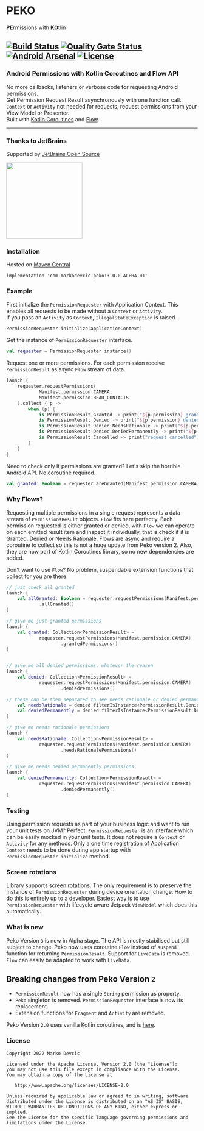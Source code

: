 # PEKO

**PE**rmissions with **KO**tlin

[![Build Status](https://travis-ci.org/deva666/Peko.svg?branch=master)](https://travis-ci.org/deva666/Peko) [![Quality Gate Status](https://sonarcloud.io/api/project_badges/measure?project=deva666_Peko&metric=alert_status)](https://sonarcloud.io/dashboard?id=deva666_Peko) [![Android Arsenal](https://img.shields.io/badge/Android%20Arsenal-Peko-blue.svg?style=flat)](https://android-arsenal.com/details/1/6861) [![License](https://img.shields.io/badge/License-Apache%202.0-blue.svg)](https://opensource.org/licenses/Apache-2.0)
---

### Android Permissions with Kotlin Coroutines and Flow API

No more callbacks, listeners or verbose code for requesting Android permissions.    
Get Permission Request Result asynchronously with one function call.  
`Context` or `Activity` not needed for requests, request permissions from your View Model or Presenter.  
Built with [Kotlin Coroutines](https://github.com/Kotlin/kotlinx.coroutines)
and [Flow](https://kotlinlang.org/api/kotlinx.coroutines/kotlinx-coroutines-core/kotlinx.coroutines.flow/-flow/).
***

### Thanks to JetBrains

Supported by [JetBrains Open Source](https://www.jetbrains.com/community/opensource/#support)

[<img src="https://resources.jetbrains.com/storage/products/company/brand/logos/jb_beam.png" width=200 height=200/>](https://www.jetbrains.com/)

### Installation

Hosted on [Maven Central](https://search.maven.org/artifact/com.markodevcic/peko/3.0.0-ALPHA-01/aar)

```
implementation 'com.markodevcic:peko:3.0.0-ALPHA-01'
```

### Example

First initialize the `PermissionRequester` with Application Context. This enables all requests to be made without
a `Context` or `Activity`.   
If you pass an `Activity` as `Context`, `IllegalStateException` is raised.

```kotlin
PermissionRequester.initialize(applicationContext)
```

Get the instance of `PermissionRequester` interface.

```kotlin
val requester = PermissionRequester.instance()
```

Request one or more permissions. For each permission receive `PermissionResult` as async `Flow` stream of data.

```kotlin
launch {
	requester.requestPermissions(
			Manifest.permission.CAMERA,
			Manifest.permission.READ_CONTACTS
	).collect { p ->
		when (p) {
			is PermissionResult.Granted -> print("${p.permission} granted") // nice, proceed 
			is PermissionResult.Denied -> print("${p.permission} denied") // denied, not interested in reason
			is PermissionResult.Denied.NeedsRationale -> print("${p.permission} needs rationale") // show rationale
			is PermissionResult.Denied.DeniedPermanently -> print("${p.permission} denied for good") // no go
			is PermissionResult.Cancelled -> print("request cancelled") // op canceled, repeat the request
		}
	}
}
```
Need to check only if permissions are granted? Let's skip the horrible Android API. No coroutine required.
```kotlin
val granted: Boolean = requester.areGranted(Manifest.permission.CAMERA, Manifest.permission.READ_CONTACTS)

```

### Why Flows?

Requesting multiple permissions in a single request represents a data stream of `PermissionsResult` objects. `Flow` fits here
perfectly. Each permission requested is either granted or denied, with `Flow` we can operate on each emitted result item
and inspect it individually, that is check if it is Granted, Denied or Needs Rationale. Flows are async and require a
coroutine to collect so this is not a huge update from Peko version 2. Also, they are now part of Kotlin Coroutines
library, so no new dependencies are added.

Don't want to use `Flow`? No problem, suspendable extension functions that collect for you are there.

```kotlin
// just check all granted
launch {
	val allGranted: Boolean = requester.requestPermissions(Manifest.permission.CAMERA)
            .allGranted()
}

// give me just granted permissions
launch {
	val granted: Collection<PermissionResult> =
			requester.requestPermissions(Manifest.permission.CAMERA)
                    .grantedPermissions()
}


// give me all denied permissions, whatever the reason
launch {
	val denied: Collection<PermissionResult> =
			requester.requestPermissions(Manifest.permission.CAMERA)
                    .deniedPermissions()

// these can be then separated to see needs rationale or denied permanently permissions
	val needsRationale = denied.filterIsInstance<PermissionResult.Denied.NeedsRationale>()
	val deniedPermanently = denied.filterIsInstance<PermissionResult.Denied.DeniedPermanently>()
}

// give me needs rationale permissions
launch {
	val needsRationale: Collection<PermissionResult> =
			requester.requestPermissions(Manifest.permission.CAMERA)
                    .needsRationalePermissions()
}

// give me needs denied permanently permissions
launch {
	val deniedPermanently: Collection<PermissionResult> =
			requester.requestPermissions(Manifest.permission.CAMERA)
                    .deniedPermanently()
}
```

### Testing

Using permission requests as part of your business logic and want to run your unit tests on JVM?
Perfect, `PermissionRequester` is an interface which can be easily mocked in your unit tests. It does not require
a `Context` or `Activity` for any methods. Only a one time registration of Application `Context` needs to be done during
app startup with `PermissionRequester.initialize` method.

### Screen rotations

Library supports screen rotations. The only requirement is to preserve the instance of `PermissionRequester` during
device orientation change. How to do this is entirely up to a developer. Easiest way is to use `PermissionRequester`
with lifecycle aware Jetpack `ViewModel` which does this automatically.

### What is new

Peko Version `3` is now in Alpha stage. The API is mostly stabilised but still subject to change. Peko now uses
coroutine `Flow` instead of `suspend` function for returning `PermissionResult`. Support for `LiveData` is
removed. `Flow` can easily be adapted to work with `LiveData`.

## Breaking changes from Peko Version `2`

* `PermissionResult` now has a single `String` permission as property.
* `Peko` singleton is removed. `PermissionRequester` interface is now its replacement.
* Extension functions for `Fragment` and `Activity` are removed.

Peko Version `2.0` uses vanilla Kotlin coroutines, and is [here](https://github.com/deva666/Peko/tree/release/2.2.0).

### License

```text
Copyright 2022 Marko Devcic

Licensed under the Apache License, Version 2.0 (the "License");
you may not use this file except in compliance with the License.
You may obtain a copy of the License at

   http://www.apache.org/licenses/LICENSE-2.0

Unless required by applicable law or agreed to in writing, software
distributed under the License is distributed on an "AS IS" BASIS,
WITHOUT WARRANTIES OR CONDITIONS OF ANY KIND, either express or implied.
See the License for the specific language governing permissions and
limitations under the License.
```
